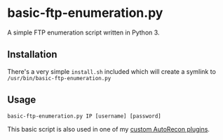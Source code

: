 # basic-ftp-enumeration.py
A simple FTP enumeration script written in Python 3.

## Installation

There's a very simple `install.sh` included which will create a symlink to `/usr/bin/basic-ftp-enumeration.py`

## Usage

`basic-ftp-enumeration.py IP [username] [password]`

This basic script is also used in one of my [custom AutoRecon plugins](https://github.com/IngoKl/custom_autorecon_plugins).

